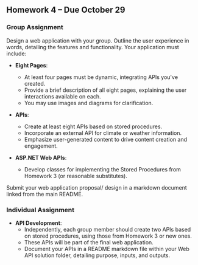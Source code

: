## Homework 4 – Due October 29

### Group Assignment
Design a web application with your group. Outline the user experience in words, detailing the features and functionality. Your application must include:

- **Eight Pages**: 
  - At least four pages must be dynamic, integrating APIs you've created.
  - Provide a brief description of all eight pages, explaining the user interactions available on each.
  - You may use images and diagrams for clarification.

- **APIs**:
  - Create at least eight APIs based on stored procedures.
  - Incorporate an external API for climate or weather information.
  - Emphasize user-generated content to drive content creation and engagement.

- **ASP.NET Web APIs**: 
  - Develop classes for implementing the Stored Procedures from Homework 3 (or reasonable substitutes).

Submit your web application proposal/ design in a markdown document linked from the main README.

### Individual Assignment
- **API Development**:
  - Independently, each group member should create two APIs based on stored procedures, using those from Homework 3 or new ones.
  - These APIs will be part of the final web application.
  - Document your APIs in a README markdown file within your Web API solution folder, detailing purpose, inputs, and outputs.
